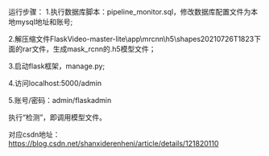 运行步骤：
1.执行数据库脚本：pipeline_monitor.sql，修改数据库配置文件为本地mysql地址和账号;

2.解压缩文件FlaskVideo-master-lite\app\mrcnn\h5\shapes20210726T1823下面的rar文件，生成mask_rcnn的.h5模型文件；

3.启动flask框架，manage.py;

4.访问localhost:5000/admin

5.账号/密码：admin/flaskadmin

执行“检测”，即调用模型文件。


对应csdn地址：https://blog.csdn.net/shanxiderenheni/article/details/121820110
